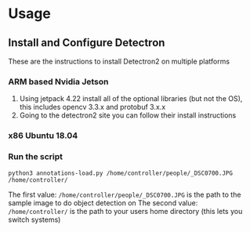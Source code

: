 # Usage

## Install and Configure Detectron

These are the instructions to install Detectron2 on multiple platforms

### ARM based Nvidia Jetson

1. Using jetpack 4.22 install all of the optional libraries (but not the OS), this includes opencv 3.3.x and protobuf 3.x.x
2. Going to the detectron2 site you can follow their install instructions 

### x86 Ubuntu 18.04


### Run the script

```python3 annotations-load.py /home/controller/people/_DSC0700.JPG /home/controller/```

The first value: `/home/controller/people/_DSC0700.JPG` is the path to the sample image to do object detection on
The second value:  `/home/controller/` is the path to your users home directory (this lets you switch systems)


